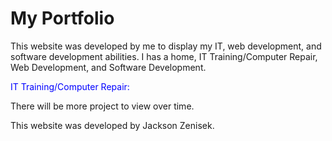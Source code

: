 # My Portfolio
This website was developed by me to display my IT, web development, and software development abilities. I has a home, IT Training/Computer Repair, Web Development, and Software Development.

<p style="color:blue;">IT Training/Computer Repair:</p>


There will be more project to view over time.


This website was developed by Jackson Zenisek.
